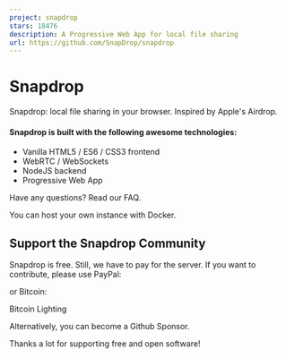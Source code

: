 ```yaml
---
project: snapdrop
stars: 18476
description: A Progressive Web App for local file sharing 
url: https://github.com/SnapDrop/snapdrop
---
```


Snapdrop
========

Snapdrop: local file sharing in your browser. Inspired by Apple's Airdrop.

#### Snapdrop is built with the following awesome technologies:

-   Vanilla HTML5 / ES6 / CSS3 frontend
-   WebRTC / WebSockets
-   NodeJS backend
-   Progressive Web App

Have any questions? Read our FAQ.

You can host your own instance with Docker.

Support the Snapdrop Community
------------------------------

Snapdrop is free. Still, we have to pay for the server. If you want to contribute, please use PayPal:

or Bitcoin:

Bitcoin Lighting

Alternatively, you can become a Github Sponsor.

Thanks a lot for supporting free and open software!

